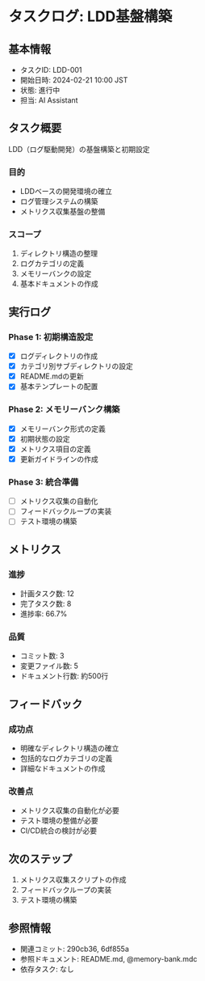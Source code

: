 # タスクログ: LDD基盤構築

## 基本情報
- タスクID: LDD-001
- 開始日時: 2024-02-21 10:00 JST
- 状態: 進行中
- 担当: AI Assistant

## タスク概要
LDD（ログ駆動開発）の基盤構築と初期設定

### 目的
- LDDベースの開発環境の確立
- ログ管理システムの構築
- メトリクス収集基盤の整備

### スコープ
1. ディレクトリ構造の整理
2. ログカテゴリの定義
3. メモリーバンクの設定
4. 基本ドキュメントの作成

## 実行ログ

### Phase 1: 初期構造設定
- [x] ログディレクトリの作成
- [x] カテゴリ別サブディレクトリの設定
- [x] README.mdの更新
- [x] 基本テンプレートの配置

### Phase 2: メモリーバンク構築
- [x] メモリーバンク形式の定義
- [x] 初期状態の設定
- [x] メトリクス項目の定義
- [x] 更新ガイドラインの作成

### Phase 3: 統合準備
- [ ] メトリクス収集の自動化
- [ ] フィードバックループの実装
- [ ] テスト環境の構築

## メトリクス
### 進捗
- 計画タスク数: 12
- 完了タスク数: 8
- 進捗率: 66.7%

### 品質
- コミット数: 3
- 変更ファイル数: 5
- ドキュメント行数: 約500行

## フィードバック
### 成功点
- 明確なディレクトリ構造の確立
- 包括的なログカテゴリの定義
- 詳細なドキュメントの作成

### 改善点
- メトリクス収集の自動化が必要
- テスト環境の整備が必要
- CI/CD統合の検討が必要

## 次のステップ
1. メトリクス収集スクリプトの作成
2. フィードバックループの実装
3. テスト環境の構築

## 参照情報
- 関連コミット: 290cb36, 6df855a
- 参照ドキュメント: README.md, @memory-bank.mdc
- 依存タスク: なし 